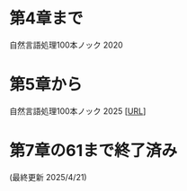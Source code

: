 # 第4章まで

自然言語処理100本ノック 2020

# 第5章から

自然言語処理100本ノック 2025 [[URL](https://nlp100.github.io/2025/ja/ch05.html)]

# 第7章の61まで終了済み

(最終更新 2025/4/21)

